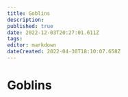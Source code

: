 ```yaml
---
title: Goblins
description: 
published: true
date: 2022-12-03T20:27:01.611Z
tags: 
editor: markdown
dateCreated: 2022-04-30T18:10:07.658Z
---
```


<!-- SUBTITLE: Visão geral sobre Goblins -->

# Goblins


